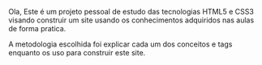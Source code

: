 Ola,
Este é um projeto pessoal de estudo das tecnologias HTML5 e CSS3 visando construir um site usando os conhecimentos adquiridos nas aulas de forma pratica.

A metodologia escolhida foi explicar cada um dos conceitos e tags enquanto os uso para construir este site.

